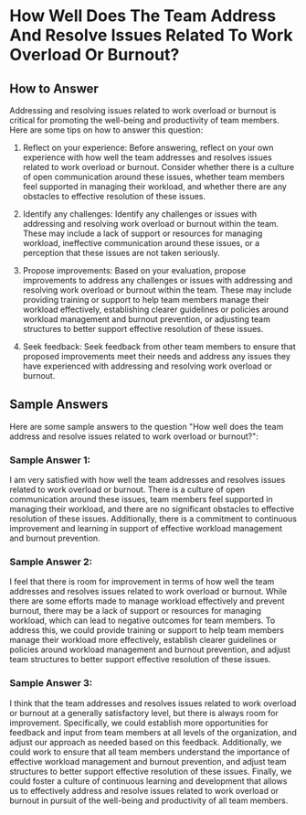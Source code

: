 How Well Does The Team Address And Resolve Issues Related To Work Overload Or Burnout?
=============================================================================================================

How to Answer
-------------

Addressing and resolving issues related to work overload or burnout is critical for promoting the well-being and productivity of team members. Here are some tips on how to answer this question:

1. Reflect on your experience: Before answering, reflect on your own experience with how well the team addresses and resolves issues related to work overload or burnout. Consider whether there is a culture of open communication around these issues, whether team members feel supported in managing their workload, and whether there are any obstacles to effective resolution of these issues.

2. Identify any challenges: Identify any challenges or issues with addressing and resolving work overload or burnout within the team. These may include a lack of support or resources for managing workload, ineffective communication around these issues, or a perception that these issues are not taken seriously.

3. Propose improvements: Based on your evaluation, propose improvements to address any challenges or issues with addressing and resolving work overload or burnout within the team. These may include providing training or support to help team members manage their workload effectively, establishing clearer guidelines or policies around workload management and burnout prevention, or adjusting team structures to better support effective resolution of these issues.

4. Seek feedback: Seek feedback from other team members to ensure that proposed improvements meet their needs and address any issues they have experienced with addressing and resolving work overload or burnout.

Sample Answers
--------------

Here are some sample answers to the question "How well does the team address and resolve issues related to work overload or burnout?":

### Sample Answer 1:

I am very satisfied with how well the team addresses and resolves issues related to work overload or burnout. There is a culture of open communication around these issues, team members feel supported in managing their workload, and there are no significant obstacles to effective resolution of these issues. Additionally, there is a commitment to continuous improvement and learning in support of effective workload management and burnout prevention.

### Sample Answer 2:

I feel that there is room for improvement in terms of how well the team addresses and resolves issues related to work overload or burnout. While there are some efforts made to manage workload effectively and prevent burnout, there may be a lack of support or resources for managing workload, which can lead to negative outcomes for team members. To address this, we could provide training or support to help team members manage their workload more effectively, establish clearer guidelines or policies around workload management and burnout prevention, and adjust team structures to better support effective resolution of these issues.

### Sample Answer 3:

I think that the team addresses and resolves issues related to work overload or burnout at a generally satisfactory level, but there is always room for improvement. Specifically, we could establish more opportunities for feedback and input from team members at all levels of the organization, and adjust our approach as needed based on this feedback. Additionally, we could work to ensure that all team members understand the importance of effective workload management and burnout prevention, and adjust team structures to better support effective resolution of these issues. Finally, we could foster a culture of continuous learning and development that allows us to effectively address and resolve issues related to work overload or burnout in pursuit of the well-being and productivity of all team members.
